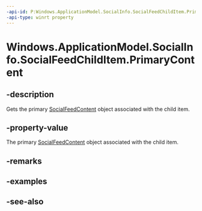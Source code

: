 ----api-id: P:Windows.ApplicationModel.SocialInfo.SocialFeedChildItem.PrimaryContent
-api-type: winrt property
---<!-- Property syntaxpublic Windows.ApplicationModel.SocialInfo.SocialFeedContent PrimaryContent { get; }--># Windows.ApplicationModel.SocialInfo.SocialFeedChildItem.PrimaryContent## -descriptionGets the primary [SocialFeedContent](socialfeedcontent.md) object associated with the child item.## -property-valueThe primary [SocialFeedContent](socialfeedcontent.md) object associated with the child item.## -remarks## -examples## -see-also